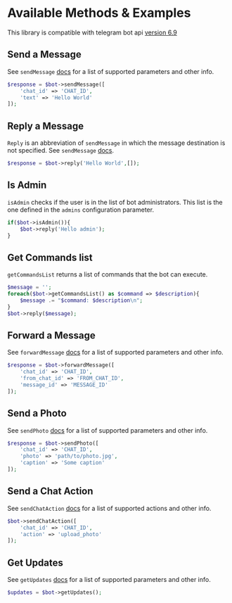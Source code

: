 # Available Methods & Examples


This library is compatible with telegram bot api [version 6.9](https://core.telegram.org/bots/api-changelog#september-22-2023)



## Send a Message

See `sendMessage` [docs](https://core.telegram.org/bots/api#sendmessage) for a list of supported parameters and other info.

```php
$response = $bot->sendMessage([
    'chat_id' => 'CHAT_ID',
    'text' => 'Hello World'
]);
```


## Reply a Message

`Reply` is an abbreviation of `sendMessage` in which the message destination is not specified.
See `sendMessage` [docs](https://github.com/alexsandrov16/xbot/blob/main/doc/example.md#send-a-message).

```php
$response = $bot->reply('Hello World',[]);
```


## Is Admin

`isAdmin` checks if the user is in the list of bot administrators. This list is the one defined in the `admins` configuration parameter.

```php
if($bot->isAdmin()){
    $bot->reply('Hello admin');
}
```


## Get Commands list

`getCommandsList` returns a list of commands that the bot can execute.

```php
$message = '';
foreach($bot->getCommandsList() as $command => $description){
    $message .= "$command: $description\n";
}
$bot->reply($message);
```

## Forward a Message

See `forwardMessage` [docs](https://core.telegram.org/bots/api#forwardmessage) for a list of supported parameters and other info.

```php
$response = $bot->forwardMessage([
    'chat_id' => 'CHAT_ID',
    'from_chat_id' => 'FROM_CHAT_ID',
    'message_id' => 'MESSAGE_ID'
]);
```


## Send a Photo

See `sendPhoto` [docs](https://core.telegram.org/bots/api#sendphoto) for a list of supported parameters and other info.

```php
$response = $bot->sendPhoto([
    'chat_id' => 'CHAT_ID',
    'photo' => 'path/to/photo.jpg',
    'caption' => 'Some caption'
]);
```


## Send a Chat Action

See `sendChatAction` [docs](https://core.telegram.org/bots/api#sendchataction) for a list of supported actions and other info.

```php
$bot->sendChatAction([
    'chat_id' => 'CHAT_ID',
    'action' => 'upload_photo'
]);
```


## Get Updates

See `getUpdates` [docs](https://core.telegram.org/bots/api#getupdates) for a list of supported parameters and other info.

```php
$updates = $bot->getUpdates();
```

